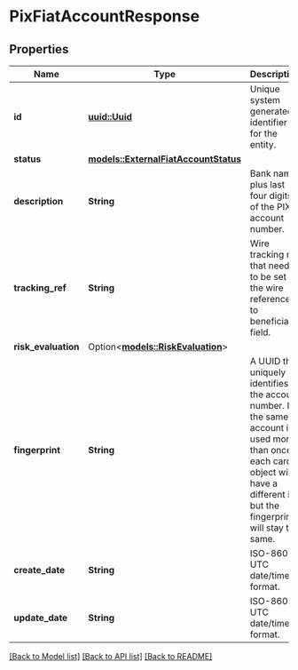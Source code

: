 # PixFiatAccountResponse

## Properties

Name | Type | Description | Notes
------------ | ------------- | ------------- | -------------
**id** | [**uuid::Uuid**](uuid::Uuid.md) | Unique system generated identifier for the entity. | 
**status** | [**models::ExternalFiatAccountStatus**](ExternalFiatAccountStatus.md) |  | 
**description** | **String** | Bank name plus last four digits of the PIX account number. | 
**tracking_ref** | **String** | Wire tracking ref that needs to be set in the wire reference to beneficiary field. | 
**risk_evaluation** | Option<[**models::RiskEvaluation**](RiskEvaluation.md)> |  | [optional]
**fingerprint** | **String** | A UUID that uniquely identifies the account number. If the same account is used more than once, each card object will have a different id, but the fingerprint will stay the same. | 
**create_date** | **String** | ISO-8601 UTC date/time format. | 
**update_date** | **String** | ISO-8601 UTC date/time format. | 

[[Back to Model list]](../README.md#documentation-for-models) [[Back to API list]](../README.md#documentation-for-api-endpoints) [[Back to README]](../README.md)


